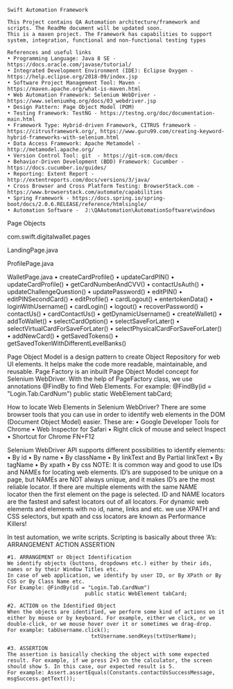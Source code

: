	Swift Automation Framework 

	This Project contains QA Automation architecture/framework and scripts. The ReadMe document will be updated soon. 
	This is a maven project. The Framework has capabilities to support system, integration, functional and non-functional testing types
        
    References and useful links
	• Programming Language: Java 8 SE - https://docs.oracle.com/javase/tutorial/
	• Integrated Development Environment (IDE): Eclipse Oxygen - https://help.eclipse.org/2018-09/index.jsp
	• Software Project Management Tool: Maven - https://maven.apache.org/what-is-maven.html
	• Web Automation Framework: Selenium WebDriver - https://www.seleniumhq.org/docs/03_webdriver.jsp
	• Design Pattern: Page Object Model (POM) 
	• Testing Framework: TestNG - https://testng.org/doc/documentation-main.html
	• Framework Type: Hybrid-driven Framework, CITRUS framework - https://citrusframework.org/, https://www.guru99.com/creating-keyword-hybrid-frameworks-with-selenium.html
	• Data Access Framework: Apache Metamodel - http://metamodel.apache.org/
	• Version Control Tool: git  - https://git-scm.com/docs
	• Behavior-Driven Development (BDD) Framework: Cucumber - https://docs.cucumber.io/guides/
	• Reporting: Extent Report - http://extentreports.com/docs/versions/3/java/
	• Cross Browser and Cross Platform Testing: BrowserStack.com - https://www.browserstack.com/automate/capabilities
	• Spring Framework - https://docs.spring.io/spring-boot/docs/2.0.6.RELEASE/reference/htmlsingle/
	• Automation Software -  J:\QAAutomation\AutomationSoftware\windows

Page Objects

com.swift.digitalwallet.pages

LandingPage.java

ProfilePage.java

WalletPage.java
	• createCardProfile() 
	• updateCardPIN()
	• updateCardProfile() 
	• getCardNumberAndCVV() 
	• contactUsAuth() 
	• updateChallengeQuestion()
	• updatePassword() 
	• editPIN()
	• editPINSecondCard()
	• editProfile() 
	• cardLogout()
	• entertokenData()
	• loginWithUsername()
	• cardLogin()
	• logout()
	• recoverPassword()
	• contactUs()
	• cardContactUs()
	• getDynamicUsername()
	• createWallet()
	• addToWallet()
	• selectCardOption() 
	• selectSaveForLater()
	• selectVirtualCardForSaveForLater()
	• selectPhysicalCardForSaveForLater()
	• addNewCard()
	• getSavedTokens()
	• getSavedTokenWithDifferentLevelBanks() 

Page Object Model is a design pattern to create Object Repository for web UI elements. It helps make the code more readable, maintainable, and reusable.
Page Factory is an inbuilt Page Object Model concept for Selenium WebDriver. With the help of PageFactory class, we use annotations @FindBy to find Web Elements. 
For example: 
@FindBy(id = "Login.Tab.CardNum")
public static WebElement tabCard;

How to locate Web Elements in Selenium WebDriver?
There are some browser tools that you can use in order to identify web elements in the DOM (Document Object Model) easier. These are:
	• Google Developer Tools for Chrome
	• Web Inspector for Safari
	• Right click of mouse and select Inspect
	• Shortcut for Chrome FN+F12
	
Selenium WebDriver API supports different possibilities to identify elements:
	• By id
	• By name
	• By className
	• By linkText and By Partial linkText
	• By tagName
	• By xpath
	• By css
NOTE: It is common way and good to use IDs and NAMEs for locating web elements. 
ID’s are supposed to be unique on a page, but NAMEs are NOT always unique, and it makes ID’s are the most reliable locator. If there are multiple elements with the same NAME locator then the first element on the page is selected. ID and NAME locators are the fastest and safest locators out of all locators. 
For dynamic web elements and elements with no id, name, links and etc. we use XPATH and CSS selectors, but xpath and css locators are known as Performance Killers!

In test automation, we write scripts. Scripting is basically about three ‘A’s:
	ARRANGEMENT
	ACTION
	ASSERTION
	
	#1. ARRANGEMENT or Object Identification
	We identify objects (buttons, dropdowns etc.) either by their ids, names or by their Window Titles etc.
	In case of web application, we identify by user ID, or By XPath or By CSS or By Class Name etc.
	For Example: @FindBy(id = "Login.Tab.CardNum")
	                         public static WebElement tabCard;
	
	#2. ACTION on the Identified Object
	When the objects are identified, we perform some kind of actions on it either by mouse or by keyboard. For example, either we click, or we double-click, or we mouse hover over it or sometimes we drag-drop.
	For example: tabUsername.click();
                               txtUsername.sendKeys(txtUserName);
	
	#3. ASSERTION
	The assertion is basically checking the object with some expected result. For example, if we press 2+3 on the calculator, the screen should show 5. In this case, our expected result is 5.
	For example: Assert.assertEquals(Constants.contactUsSuccessMessage, msgSuccess.getText()); 
